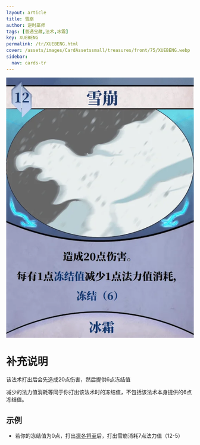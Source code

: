 ```yaml
---
layout: article
title: 雪崩
author: 逆时巫师
tags: [普通宝藏,法术,冰霜]
key: XUEBENG
permalink: /tr/XUEBENG.html
cover: /assets/images/CardAssetssmall/treasures/front/75/XUEBENG.webp
sidebar:
  nav: cards-tr
---
```

![](/assets/images/CardAssets/treasures/front/75/XUEBENG.webp)

# 补充说明

该法术打出后会先造成20点伤害，然后提供6点冻结值

减少的法力值消耗等同于你打出该法术时的冻结值，不包括该法术本身提供的6点冻结值。

## 示例

* 若你的冻结值为0点，打出[凛冬将至](/tr/HANBINGQIZHOU.html)后，打出雪崩消耗7点法力值（12-5）